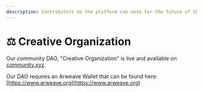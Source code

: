 ```yaml
---
description: Contributors to the platform can vote for the future of the platform.
---
```


# ⚖ Creative Organization

Our community DAO, "Creative Organization" is live and available on [community.xyz](https://community.xyz/#YN7VDKn_JjziC4tTL92K9pO_iMcnMSjk6kgSBr1EPjI).

Our DAO requires an Arweave Wallet that can be found here: [https://www.arweave.org](https://www.arweave.org) 

